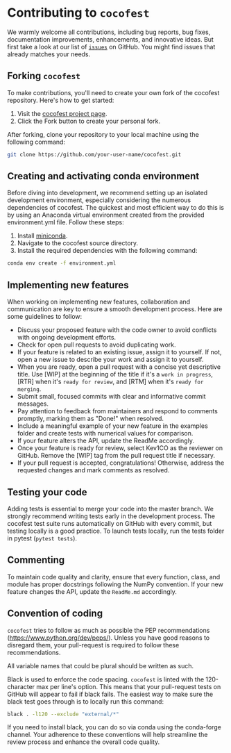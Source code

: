 # Contributing to `cocofest`
We warmly welcome all contributions, including bug reports, bug fixes, documentation improvements, enhancements, and innovative ideas. 
But first take a look at our list of [`issues`](https://github.com/pyomeca/cocofest/issues) on GitHub.
You might find issues that already matches your needs.


## Forking `cocofest`

To make contributions, you'll need to create your own fork of the cocofest repository. Here's how to get started:

1. Visit the [cocofest project page](https://github.com/pyomeca/cocofest).
2. Click the Fork button to create your personal fork.

After forking, clone your repository to your local machine using the following command:

```bash
git clone https://github.com/your-user-name/cocofest.git
```

## Creating and activating conda environment

Before diving into development, we recommend setting up an isolated development environment, especially considering the numerous dependencies of cocofest. The quickest and most efficient way to do this is by using an Anaconda virtual environment created from the provided environment.yml file. Follow these steps:

1. Install [miniconda](https://conda.io/miniconda.html).
2. Navigate to the cocofest source directory.
3. Install the required dependencies with the following command:

```bash
conda env create -f environment.yml
```

## Implementing new features


When working on implementing new features, collaboration and communication are key to ensure a smooth development process. Here are some guidelines to follow:

- Discuss your proposed feature with the code owner to avoid conflicts with ongoing development efforts.
- Check for open pull requests to avoid duplicating work.
- If your feature is related to an existing issue, assign it to yourself. If not, open a new issue to describe your work and assign it to yourself.
- When you are ready, open a pull request with a concise yet descriptive title. Use [WIP] at the beginning of the title if it's a `work in progress`, [RTR] when it's `ready for review`, and [RTM] when it's `ready for merging`.
- Submit small, focused commits with clear and informative commit messages.
- Pay attention to feedback from maintainers and respond to comments promptly, marking them as "Done!" when resolved.
- Include a meaningful example of your new feature in the examples folder and create tests with numerical values for comparison.
- If your feature alters the API, update the ReadMe accordingly.
- Once your feature is ready for review, select Kev1CO as the reviewer on GitHub. Remove the [WIP] tag from the pull request title if necessary.
- If your pull request is accepted, congratulations! Otherwise, address the requested changes and mark comments as resolved.

## Testing your code

Adding tests is essential to merge your code into the master branch.
We strongly recommend writing tests early in the development process.
The cocofest test suite runs automatically on GitHub with every commit, but testing locally is a good practice.
To launch tests locally, run the tests folder in pytest (`pytest tests`).

## Commenting

To maintain code quality and clarity, ensure that every function, class, and module has proper docstrings following the NumPy convention.
If your new feature changes the API, update the `ReadMe.md` accordingly.

## Convention of coding

`cocofest` tries to follow as much as possible the PEP recommendations (https://www.python.org/dev/peps/). 
Unless you have good reasons to disregard them, your pull-request is required to follow these recommendations.

All variable names that could be plural should be written as such.

Black is used to enforce the code spacing. 
`cocofest` is linted with the 120-character max per line's option. 
This means that your pull-request tests on GitHub will appear to fail if black fails. 
The easiest way to make sure the black test goes through is to locally run this command:
```bash
black . -l120 --exclude "external/*"
```
If you need to install black, you can do so via conda using the conda-forge channel.
Your adherence to these conventions will help streamline the review process and enhance the overall code quality.
